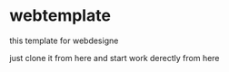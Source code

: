 # webtemplate
this template for webdesigne

just clone it from here and start work derectly from here

